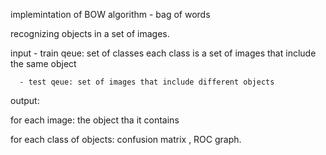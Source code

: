 implemintation of BOW algorithm - bag of words  

recognizing objects in a set of images.

input - train qeue: set of classes each class is a set of images that include the same object
       
      - test qeue: set of images that include different objects
      
output: 

for each image: the object tha it contains 

for each class of objects: confusion matrix , ROC graph.
